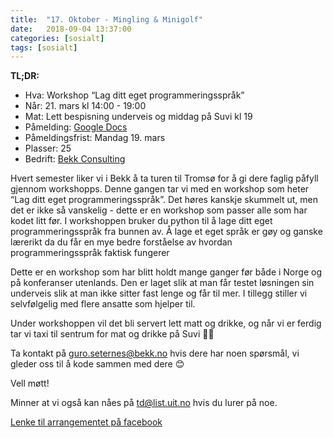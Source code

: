 ```yaml
---
title:  "17. Oktober - Mingling & Minigolf"
date:   2018-09-04 13:37:00
categories: [sosialt]
tags: [sosialt]
---
```

__TL;DR:__
- Hva: Workshop “Lag ditt eget programmeringsspråk”
- Når: 21. mars kl 14:00 - 19:00
- Mat: Lett bespisning underveis og middag på Suvi kl 19
- Påmelding: [Google Docs](https://docs.google.com/forms/d/e/1FAIpQLSemU3CUEg2i9_ZfMFxRWBw9FJ58SjJOgDG4VNiSsPgMROPhbA/viewform)
- Påmeldingsfrist: Mandag 19. mars
- Plasser: 25
- Bedrift: [Bekk Consulting](https://bekk.no)

Hvert semester liker vi i Bekk å ta turen til Tromsø for å gi dere faglig påfyll gjennom workshopps. Denne gangen tar vi med en workshop som heter “Lag ditt eget programmeringsspråk”. Det høres kanskje skummelt ut, men det er ikke så vanskelig - dette er en workshop som passer alle som har kodet litt før. I workshoppen bruker du python til å lage ditt eget programmeringsspråk fra bunnen av. Å lage et eget språk er gøy og ganske lærerikt da du får en mye bedre forståelse av hvordan programmeringsspråk faktisk fungerer

Dette er en workshop som har blitt holdt mange ganger før både i Norge og på konferanser utenlands. Den er laget slik at man får testet løsningen sin underveis slik at man ikke sitter fast lenge og får til mer. I tillegg stiller vi selvfølgelig med flere ansatte som hjelper til.

Under workshoppen vil det bli servert lett matt og drikke, og når vi er ferdig tar vi taxi til sentrum for mat og drikke på Suvi 🍛🍣

Ta kontakt på [guro.seternes@bekk.no](mailto:guro.seternes@bekk.no) hvis dere har noen spørsmål, vi gleder oss til å kode sammen med dere 😊

Vell møtt!

Minner at vi også kan nåes på [td@list.uit.no](mailto:td@list.uit.no) hvis du lurer på noe.

[Lenke til arrangementet på facebook](https://www.facebook.com/events/305373643321064/)
